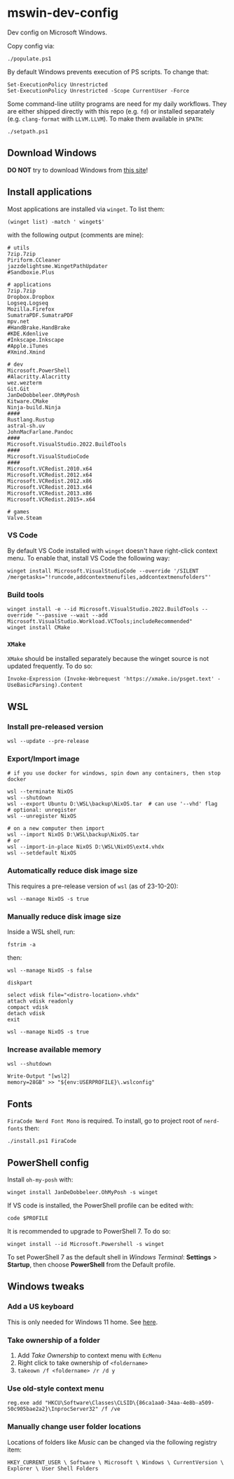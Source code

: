 # mswin-dev-config
Dev config on Microsoft Windows.

Copy config via:

```
./populate.ps1
```

By default Windows prevents execution of PS scripts. To change that:

```
Set-ExecutionPolicy Unrestricted
Set-ExecutionPolicy Unrestricted -Scope CurrentUser -Force
```

Some command-line utility programs are need for my daily workflows. They are
either shipped directly with this repo (e.g. `fd`) or installed separately
(e.g. `clang-format` with `LLVM.LLVM`).
To make them available in `$PATH`:

```
./setpath.ps1
```


## Download Windows

**DO NOT** try to download Windows from [this site](https://massgrave.dev/)!


## Install applications

Most applications are installed via `winget`. To list them:

```
(winget list) -match ' winget$'
```

with the following output (comments are mine):

```shell
# utils
7zip.7zip
Piriform.CCleaner
jazzdelightsme.WingetPathUpdater
#Sandboxie.Plus

# applications
7zip.7zip
Dropbox.Dropbox
Logseq.Logseq
Mozilla.Firefox
SumatraPDF.SumatraPDF
mpv.net
#HandBrake.HandBrake
#KDE.Kdenlive
#Inkscape.Inkscape
#Apple.iTunes
#Xmind.Xmind

# dev
Microsoft.PowerShell
#Alacritty.Alacritty
wez.wezterm
Git.Git
JanDeDobbeleer.OhMyPosh
Kitware.CMake
Ninja-build.Ninja
####
Rustlang.Rustup
astral-sh.uv
JohnMacFarlane.Pandoc
####
Microsoft.VisualStudio.2022.BuildTools
####
Microsoft.VisualStudioCode
####
Microsoft.VCRedist.2010.x64
Microsoft.VCRedist.2012.x64
Microsoft.VCRedist.2012.x86
Microsoft.VCRedist.2013.x64
Microsoft.VCRedist.2013.x86
Microsoft.VCRedist.2015+.x64

# games
Valve.Steam
```

### VS Code

By default VS Code installed with `winget` doesn't have right-click context menu.
To enable that, install VS Code the following way:

```
winget install Microsoft.VisualStudioCode --override '/SILENT /mergetasks="!runcode,addcontextmenufiles,addcontextmenufolders"'
```

### Build tools

```
winget install -e --id Microsoft.VisualStudio.2022.BuildTools --override "--passive --wait --add Microsoft.VisualStudio.Workload.VCTools;includeRecommended"
winget install CMake
```

### `XMake`

`XMake` should be installed separately because the winget source is not updated frequently.
To do so:

```
Invoke-Expression (Invoke-Webrequest 'https://xmake.io/psget.text' -UseBasicParsing).Content
```


## WSL

### Install pre-released version

```
wsl --update --pre-release
```

### Export/Import image

```shell
# if you use docker for windows, spin down any containers, then stop docker

wsl --terminate NixOS
wsl --shutdown
wsl --export Ubuntu D:\WSL\backup\NixOS.tar  # can use '--vhd' flag
# optional: unregister
wsl --unregister NixOS

# on a new computer then import
wsl --import NixOS D:\WSL\backup\NixOS.tar
# or
wsl --import-in-place NixOS D:\WSL\NixOS\ext4.vhdx
wsl --setdefault NixOS
```

### Automatically reduce disk image size

This requires a pre-release version of `wsl` (as of 23-10-20):

```
wsl --manage NixOS -s true
```

### Manually reduce disk image size

Inside a WSL shell, run:

```
fstrim -a
```

then:

```
wsl --manage NixOS -s false

diskpart

select vdisk file="<distro-location>.vhdx"
attach vdisk readonly
compact vdisk
detach vdisk
exit

wsl --manage NixOS -s true
```

### Increase available memory

```
wsl --shutdown

Write-Output "[wsl2]
memory=28GB" >> "${env:USERPROFILE}\.wslconfig"
```


## Fonts

`FiraCode Nerd Font Mono` is required. To install, go to project root of
`nerd-fonts` then:

```
./install.ps1 FiraCode
```


## PowerShell config

Install `oh-my-posh` with:

```
winget install JanDeDobbeleer.OhMyPosh -s winget
```

If VS code is installed, the PowerShell profile can be edited with:

```
code $PROFILE
```

It is recommended to upgrade to PowerShell 7. To do so:

```
winget install --id Microsoft.Powershell -s winget
```

To set PowerShell 7 as the default shell in _Windows Terminal_:
**Settings** > **Startup**, then choose **PowerShell** from the Default profile.


## Windows tweaks

### Add a US keyboard

This is only needed for Windows 11 home.
See [here](https://www.bilibili.com/read/cv14827165/).

### Take ownership of a folder

1. Add _Take Ownership_ to context menu with `EcMenu`
2. Right click to take ownership of `<foldername>`
3. `takeown /f <foldername> /r /d y`

### Use old-style context menu

```
reg.exe add "HKCU\Software\Classes\CLSID\{86ca1aa0-34aa-4e8b-a509-50c905bae2a2}\InprocServer32" /f /ve
```

### Manually change user folder locations

Locations of folders like _Music_ can be changed via the following registry item:

```
HKEY_CURRENT_USER \ Software \ Microsoft \ Windows \ CurrentVersion \ Explorer \ User Shell Folders
```